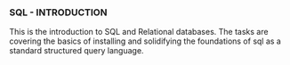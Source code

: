 ### SQL - INTRODUCTION
This is the introduction to SQL and Relational databases. The tasks are covering the basics of installing and solidifying the foundations of sql as a standard structured query language.
